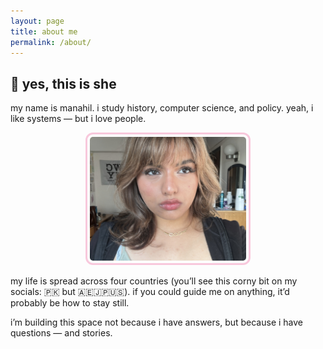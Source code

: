 ```yaml
---
layout: page
title: about me
permalink: /about/
---
```


## 🌟 yes, this is she

my name is manahil. i study history, computer science, and policy. yeah, i like systems — but i love people.

<p align="center">
  <img src="/assets/selfie.jpg" width="250" style="border: 3px solid #f8c8dc; border-radius: 12px; padding: 4px;" alt="a photo of me :)">
</p>

my life is spread across four countries (you’ll see this corny bit on my socials: 🇵🇰 but 🇦🇪🇯🇵🇺🇸). if you could guide me on anything, it’d probably be how to stay still.

i’m building this space not because i have answers, but because i have questions — and stories.
